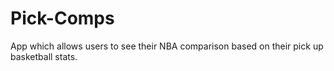 # Pick-Comps
App which allows users to see their NBA comparison based on their pick up basketball stats.
